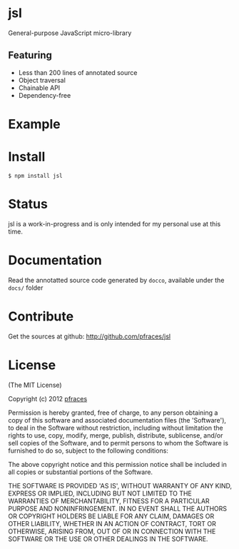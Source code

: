 # jsl

General-purpose JavaScript micro-library

## Featuring

*   Less than 200 lines of annotated source
*   Object traversal
*   Chainable API
*   Dependency-free

# Example

# Install

    $ npm install jsl

# Status

jsl is a work-in-progress and is only intended for my personal use at this 
time.

# Documentation

Read the annotatted source code generated by `docco`, available under the
`docs/` folder

# Contribute

Get the sources at github: http://github.com/pfraces/jsl

# License

(The MIT License)

Copyright (c) 2012 [pfraces](http://github.com/pfraces)

Permission is hereby granted, free of charge, to any person obtaining a copy of
this software and associated documentation files (the 'Software'), to deal in
the Software without restriction, including without limitation the rights to
use, copy, modify, merge, publish, distribute, sublicense, and/or sell copies
of the Software, and to permit persons to whom the Software is furnished to do
so, subject to the following conditions:

The above copyright notice and this permission notice shall be included in all
copies or substantial portions of the Software.

THE SOFTWARE IS PROVIDED 'AS IS', WITHOUT WARRANTY OF ANY KIND, EXPRESS OR
IMPLIED, INCLUDING BUT NOT LIMITED TO THE WARRANTIES OF MERCHANTABILITY,
FITNESS FOR A PARTICULAR PURPOSE AND NONINFRINGEMENT. IN NO EVENT SHALL THE
AUTHORS OR COPYRIGHT HOLDERS BE LIABLE FOR ANY CLAIM, DAMAGES OR OTHER
LIABILITY, WHETHER IN AN ACTION OF CONTRACT, TORT OR OTHERWISE, ARISING FROM,
OUT OF OR IN CONNECTION WITH THE SOFTWARE OR THE USE OR OTHER DEALINGS IN THE
SOFTWARE.
